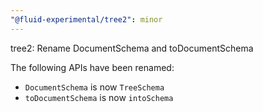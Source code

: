 ```yaml
---
"@fluid-experimental/tree2": minor
---
```


tree2: Rename DocumentSchema and toDocumentSchema

The following APIs have been renamed:

- `DocumentSchema` is now `TreeSchema`
- `toDocumentSchema` is now `intoSchema`
